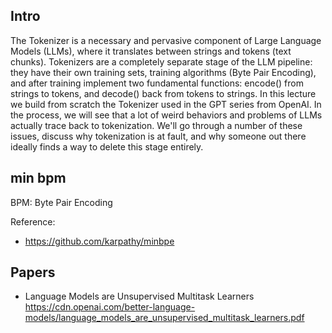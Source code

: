 ## Intro

The Tokenizer is a necessary and pervasive component of Large Language Models (LLMs), where it translates between strings and tokens (text chunks). Tokenizers are a completely separate stage of the LLM pipeline: they have their own training sets, training algorithms (Byte Pair Encoding), and after training implement two fundamental functions: encode() from strings to tokens, and decode() back from tokens to strings. In this lecture we build from scratch the Tokenizer used in the GPT series from OpenAI. In the process, we will see that a lot of weird behaviors and problems of LLMs actually trace back to tokenization. We'll go through a number of these issues, discuss why tokenization is at fault, and why someone out there ideally finds a way to delete this stage entirely.

## min bpm
BPM: Byte Pair Encoding

Reference:
* https://github.com/karpathy/minbpe

## Papers
* Language Models are Unsupervised Multitask Learners https://cdn.openai.com/better-language-models/language_models_are_unsupervised_multitask_learners.pdf